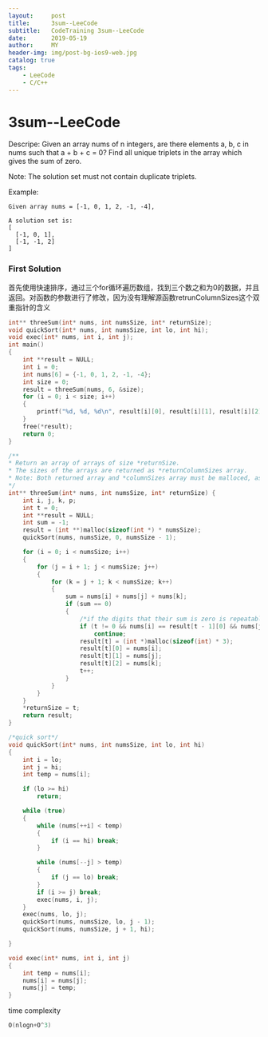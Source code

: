 ```yaml
---
layout:     post
title:      3sum--LeeCode
subtitle:   CodeTraining 3sum--LeeCode
date:       2019-05-19
author:     MY
header-img: img/post-bg-ios9-web.jpg
catalog: true
tags:
    - LeeCode
    - C/C++
---
```

# 3sum--LeeCode
Descripe:
Given an array nums of n integers, are there elements a, b, c in nums such that a + b + c = 0? Find all unique triplets in the array which gives the sum of zero.

Note:
The solution set must not contain duplicate triplets.

Example:
```
Given array nums = [-1, 0, 1, 2, -1, -4],

A solution set is:
[
  [-1, 0, 1],
  [-1, -1, 2]
]
```

### First Solution
首先使用快速排序，通过三个for循环遍历数组，找到三个数之和为0的数据，并且返回。对函数的参数进行了修改，因为没有理解源函数retrunColumnSizes这个双重指针的含义
```C
int** threeSum(int* nums, int numsSize, int* returnSize);
void quickSort(int* nums, int numsSize, int lo, int hi);
void exec(int* nums, int i, int j);
int main()
{
	int **result = NULL;
	int i = 0;
	int nums[6] = {-1, 0, 1, 2, -1, -4};
	int size = 0;
	result = threeSum(nums, 6, &size);
	for (i = 0; i < size; i++)
	{
		printf("%d, %d, %d\n", result[i][0], result[i][1], result[i][2]);
	}
	free(*result);
	return 0;
}

/**
* Return an array of arrays of size *returnSize.
* The sizes of the arrays are returned as *returnColumnSizes array.
* Note: Both returned array and *columnSizes array must be malloced, assume caller calls free().
*/
int** threeSum(int* nums, int numsSize, int* returnSize) {
	int i, j, k, p;
	int t = 0;
	int **result = NULL;
	int sum = -1;
	result = (int **)malloc(sizeof(int *) * numsSize);
	quickSort(nums, numsSize, 0, numsSize - 1);

	for (i = 0; i < numsSize; i++)
	{
		for (j = i + 1; j < numsSize; j++)
		{
			for (k = j + 1; k < numsSize; k++)
			{
				sum = nums[i] + nums[j] + nums[k];
				if (sum == 0)
				{
					/*if the digits that their sum is zero is repeatable, they should be skipped.*/
					if (t != 0 && nums[i] == result[t - 1][0] && nums[j] == result[t - 1][1])
						continue;
					result[t] = (int *)malloc(sizeof(int) * 3);
					result[t][0] = nums[i];
					result[t][1] = nums[j];
					result[t][2] = nums[k];
					t++;
				}
			}
		}
	}
	*returnSize = t;
	return result;
}

/*quick sort*/
void quickSort(int* nums, int numsSize, int lo, int hi)
{
	int i = lo;
	int j = hi;
	int temp = nums[i];

	if (lo >= hi)
		return;

	while (true)
	{
		while (nums[++i] < temp)
		{
			if (i == hi) break;
		}

		while (nums[--j] > temp)
		{
			if (j == lo) break;
		}
		if (i >= j) break;
		exec(nums, i, j);
	}
	exec(nums, lo, j);
	quickSort(nums, numsSize, lo, j - 1);
	quickSort(nums, numsSize, j + 1, hi);

}

void exec(int* nums, int i, int j)
{
	int temp = nums[i];
	nums[i] = nums[j];
	nums[j] = temp;
}
```
time complexity

```c
O(nlogn+O^3)

```

